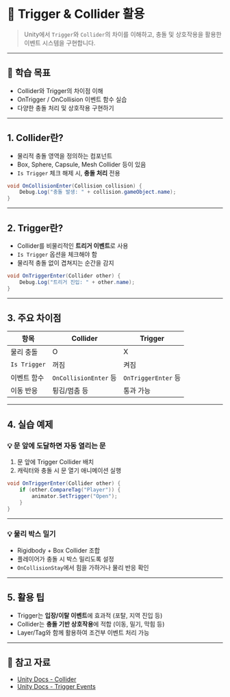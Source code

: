 # 🎯 Trigger & Collider 활용

> Unity에서 `Trigger`와 `Collider`의 차이를 이해하고, 충돌 및 상호작용을 활용한 이벤트 시스템을 구현합니다.

---

## 🧠 학습 목표

- Collider와 Trigger의 차이점 이해
- OnTrigger / OnCollision 이벤트 함수 실습
- 다양한 충돌 처리 및 상호작용 구현하기

---

## 1. Collider란?

- 물리적 충돌 영역을 정의하는 컴포넌트
- Box, Sphere, Capsule, Mesh Collider 등이 있음
- `Is Trigger` 체크 해제 시, **충돌 처리** 전용

```csharp
void OnCollisionEnter(Collision collision) {
    Debug.Log("충돌 발생: " + collision.gameObject.name);
}
```

---

## 2. Trigger란?

- Collider를 비물리적인 **트리거 이벤트**로 사용
- `Is Trigger` 옵션을 체크해야 함
- 물리적 충돌 없이 겹쳐지는 순간을 감지

```csharp
void OnTriggerEnter(Collider other) {
    Debug.Log("트리거 진입: " + other.name);
}
```

---

## 3. 주요 차이점

| 항목 | Collider | Trigger |
|------|----------|---------|
| 물리 충돌 | O | X |
| `Is Trigger` | 꺼짐 | 켜짐 |
| 이벤트 함수 | `OnCollisionEnter` 등 | `OnTriggerEnter` 등 |
| 이동 반응 | 튕김/멈춤 등 | 통과 가능 |

---

## 4. 실습 예제

### 💡 문 앞에 도달하면 자동 열리는 문

1. 문 앞에 Trigger Collider 배치
2. 캐릭터와 충돌 시 문 열기 애니메이션 실행

```csharp
void OnTriggerEnter(Collider other) {
    if (other.CompareTag("Player")) {
        animator.SetTrigger("Open");
    }
}
```

---

### 💡 물리 박스 밀기

- Rigidbody + Box Collider 조합
- 플레이어가 충돌 시 박스 밀리도록 설정
- `OnCollisionStay`에서 힘을 가하거나 물리 반응 확인

---

## 5. 활용 팁

- Trigger는 **입장/이탈 이벤트**에 효과적 (포탈, 지역 진입 등)
- Collider는 **충돌 기반 상호작용**에 적합 (이동, 밀기, 막힘 등)
- Layer/Tag와 함께 활용하여 조건부 이벤트 처리 가능

---

## 🔗 참고 자료

- [Unity Docs - Collider](https://docs.unity3d.com/Manual/CollidersOverview.html)
- [Unity Docs - Trigger Events](https://docs.unity3d.com/ScriptReference/Collider-isTrigger.html)
